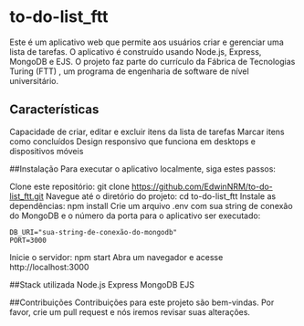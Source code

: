 # to-do-list_ftt

Este é um aplicativo web que permite aos usuários criar e gerenciar uma lista de tarefas. O aplicativo é construído usando Node.js, Express, MongoDB e EJS. 
O projeto faz parte do currículo da Fábrica de Tecnologias Turing (FTT) , um programa de engenharia de software de nível universitário.

## Características
Capacidade de criar, editar e excluir itens da lista de tarefas
Marcar itens como concluídos
Design responsivo que funciona em desktops e dispositivos móveis

##Instalação
Para executar o aplicativo localmente, siga estes passos:

Clone este repositório: git clone https://github.com/EdwinNRM/to-do-list_ftt.git
Navegue até o diretório do projeto: cd to-do-list_ftt
Instale as dependências: npm install
Crie um arquivo .env com sua string de conexão do MongoDB e o número da porta para o aplicativo ser executado:
```
DB_URI="sua-string-de-conexão-do-mongodb"
PORT=3000
```
Inicie o servidor: npm start
Abra um navegador e acesse http://localhost:3000

##Stack utilizada
Node.js
Express
MongoDB
EJS

##Contribuições
Contribuições para este projeto são bem-vindas. Por favor, crie um pull request e nós iremos revisar suas alterações.
